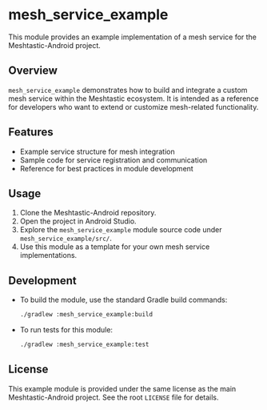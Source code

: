 # mesh_service_example

This module provides an example implementation of a mesh service for the Meshtastic-Android project.

## Overview

`mesh_service_example` demonstrates how to build and integrate a custom mesh service within the Meshtastic ecosystem. It is intended as a reference for developers who want to extend or customize mesh-related functionality.

## Features
- Example service structure for mesh integration
- Sample code for service registration and communication
- Reference for best practices in module development

## Usage
1. Clone the Meshtastic-Android repository.
2. Open the project in Android Studio.
3. Explore the `mesh_service_example` module source code under `mesh_service_example/src/`.
4. Use this module as a template for your own mesh service implementations.

## Development
- To build the module, use the standard Gradle build commands:
  ```sh
  ./gradlew :mesh_service_example:build
  ```
- To run tests for this module:
  ```sh
  ./gradlew :mesh_service_example:test
  ```

## License
This example module is provided under the same license as the main Meshtastic-Android project. See the root `LICENSE` file for details.

